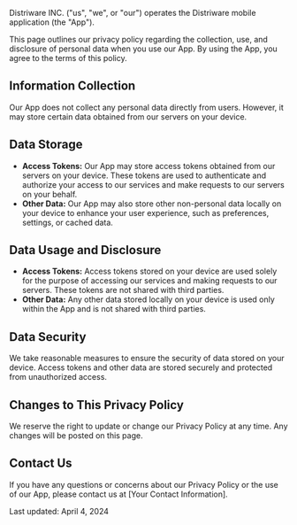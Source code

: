 Distriware INC. ("us", "we", or "our") operates the Distriware mobile application (the "App").

This page outlines our privacy policy regarding the collection, use, and disclosure of personal data when you use our App. By using the App, you agree to the terms of this policy.

## Information Collection

Our App does not collect any personal data directly from users. However, it may store certain data obtained from our servers on your device.

## Data Storage

- **Access Tokens:** Our App may store access tokens obtained from our servers on your device. These tokens are used to authenticate and authorize your access to our services and make requests to our servers on your behalf.
- **Other Data:** Our App may also store other non-personal data locally on your device to enhance your user experience, such as preferences, settings, or cached data.

## Data Usage and Disclosure

- **Access Tokens:** Access tokens stored on your device are used solely for the purpose of accessing our services and making requests to our servers. These tokens are not shared with third parties.
- **Other Data:** Any other data stored locally on your device is used only within the App and is not shared with third parties.

## Data Security

We take reasonable measures to ensure the security of data stored on your device. Access tokens and other data are stored securely and protected from unauthorized access.

## Changes to This Privacy Policy

We reserve the right to update or change our Privacy Policy at any time. Any changes will be posted on this page.

## Contact Us

If you have any questions or concerns about our Privacy Policy or the use of our App, please contact us at [Your Contact Information].

Last updated: April 4, 2024
